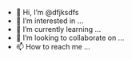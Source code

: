 - 👋 Hi, I’m @dfjksdfs
- 👀 I’m interested in ...
- 🌱 I’m currently learning ...
- 💞️ I’m looking to collaborate on ...
- 📫 How to reach me ...

<!---
dfjksdfs/dfjksdfs is a ✨ special ✨ repository because its `README.md` (this file) appears on your GitHub profile.
You can click the Preview link to take a look at your changes.
--->
